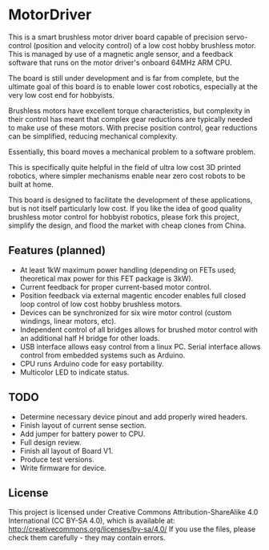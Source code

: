 # MotorDriver


This is a smart brushless motor driver board capable of precision servo-control (position and velocity control) of a low cost hobby brushless motor. This is managed by use of a magnetic angle sensor, and a feedback software that runs on the motor driver's onboard 64MHz ARM CPU.

The board is still under development and is far from complete, but the ultimate goal of this board is to enable lower cost robotics, especially at the very low cost end for hobbyists.

Brushless motors have excellent torque characteristics, but complexity in their control has meant that complex gear reductions are typically needed to make use of these motors. With precise position control, gear reductions can be simplified, reducing mechanical complexity.

Essentially, this board moves a mechanical problem to a software problem.

This is specifically quite helpful in the field of ultra low cost 3D printed robotics, where simpler mechanisms enable near zero cost robots to be built at home.

This board is designed to facilitate the development of these applications, but is not itself particularly low cost. If you like the idea of good quality brushless motor control for hobbyist robotics, please fork this project, simplify the design, and flood the market with cheap clones from China.


Features (planned)
------

* At least 1kW maximum power handling (depending on FETs used; theoretical max power for this FET package is 3kW).
* Current feedback for proper current-based motor control.
* Position feedback via external magentic encoder enables full closed loop control of low cost hobby brushless motors.
* Devices can be synchronized for six wire motor control (custom windings, linear motors, etc).
* Independent control of all bridges allows for brushed motor control with an additional half H bridge for other loads.
* USB interface allows easy control from a linux PC. Serial interface allows control from embedded systems such as Arduino.
* CPU runs Arduino code for easy portability.
* Multicolor LED to indicate status.

TODO
-----

* Determine necessary device pinout and add properly wired headers.
* Finish layout of current sense section.
* Add jumper for battery power to CPU.
* Full design review.
* Finish all layout of Board V1.
* Produce test versions.
* Write firmware for device.


License
-----

This project is licensed under Creative Commons Attribution-ShareAlike 4.0 International (CC BY-SA 4.0), which is available at: http://creativecommons.org/licenses/by-sa/4.0/ If you use the files, please check them carefully - they may contain errors.
